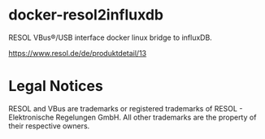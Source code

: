 # docker-resol2influxdb
RESOL VBus®/USB interface docker linux bridge to influxDB.

https://www.resol.de/de/produktdetail/13

# Legal Notices
RESOL and VBus are trademarks or registered trademarks of RESOL - Elektronische Regelungen GmbH.
All other trademarks are the property of their respective owners.
